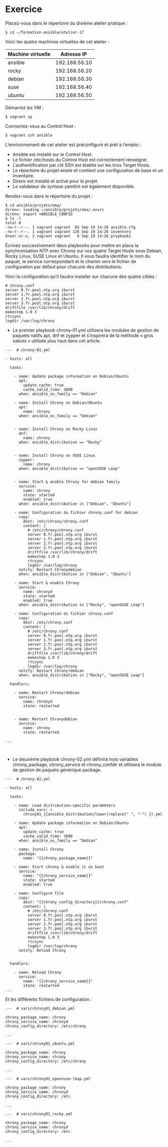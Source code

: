 # Exercice

Placez-vous dans le répertoire du dixième atelier pratique :

```
$ cd ~/formation-ansible/atelier-17
```
Voici les quatre machines virtuelles de cet atelier :

|Machine virtuelle |	Adresse IP|
| ------------- |:-------------:|
|ansible | 192.168.56.10|
|rocky | 192.168.56.20|
|debian | 192.168.56.30|
|suse |	192.168.56.40|
|ubuntu |	192.168.56.50|

Démarrez les VM :
```
$ vagrant up
```
Connectez-vous au Control Host :
```
$ vagrant ssh ansible
```
L’environnement de cet atelier est préconfiguré et prêt à l’emploi :

* Ansible est installé sur le Control Host.
* Le fichier /etc/hosts du Control Host est correctement renseigné.
* L’authentification par clé SSH est établie sur les trois Target Hosts.
* Le répertoire du projet existe et contient une configuration de base et un inventaire.
* Direnv est installé et activé pour le projet.
* Le validateur de syntaxe yamllint est également disponible.

Rendez-vous dans le répertoire du projet :
```
$ cd ansible/projets/ema/
direnv: loading ~/ansible/projets/ema/.envrc
direnv: export +ANSIBLE_CONFIG
$ ls -l
total 8
-rw-r--r--. 1 vagrant vagrant  65 Sep 19 14:26 ansible.cfg
-rw-r--r--. 1 vagrant vagrant 128 Sep 19 14:26 inventory
drwxr-xr-x. 2 vagrant vagrant   6 Sep 19 14:26 playbooks
```
Écrivez successivement deux playbooks pour mettre en place la synchronisation NTP avec Chrony sur vos quatre Target Hosts sous Debian, Rocky Linux, SUSE Linux et Ubuntu. Il vous faudra identifier le nom du paquet, le service correspondant et le chemin vers le fichier de configuration par défaut pour chacune des distributions.

Voici la configuration qu’il faudra installer sur chacune des quatre cibles :

```
# chrony.conf
server 0.fr.pool.ntp.org iburst
server 1.fr.pool.ntp.org iburst
server 2.fr.pool.ntp.org iburst
server 3.fr.pool.ntp.org iburst
driftfile /var/lib/chrony/drift
makestep 1.0 3
rtcsync
logdir /var/log/chrony
```

* Le premier playbook chrony-01.yml utilisera les modules de gestion de paquets natifs apt, dnf et zypper et s’inspirera de la méthode « gros sabots » utilisée plus haut dans cet article.
```
---  # chrony-01.yml

- hosts: all

  tasks:

    - name: Update package information on Debian/Ubuntu
      apt:
        update_cache: true
        cache_valid_time: 3600
      when: ansible_os_family == "Debian"

    - name: Install Chrony on Debian/Ubuntu
      apt:
        name: chrony
      when: ansible_os_family == "Debian"


    - name: Install Chrony on Rocky Linux
      dnf:
        name: chrony
      when: ansible_distribution == "Rocky"


    - name: Install Chrony on SUSE Linux
      zypper:
        name: chrony
      when: ansible_distribution == "openSUSE Leap"


    - name: Start & enable Chrony for debian family
      service:
        name: chrony
        state: started
        enabled: true
      when: ansible_distribution in ["Debian", "Ubuntu"]      

    - name: Configuration du fichier chrony.conf for debian
      copy:
        dest: /etc/chrony/chrony.conf
        content: |
          # /etc/chrony/chrony.conf
          server 0.fr.pool.ntp.org iburst
          server 1.fr.pool.ntp.org iburst
          server 2.fr.pool.ntp.org iburst
          server 3.fr.pool.ntp.org iburst
          driftfile /var/lib/chrony/drift
          makestep 1.0 3
          rtcsync
          logdir /var/log/chrony
      notify: Restart Chronydebian
      when: ansible_distribution in ["Debian", "Ubuntu"]

    - name: Start & enable Chrony
      service:
        name: chronyd
        state: started
        enabled: true
      when: ansible_distribution in ["Rocky", "openSUSE Leap"]

    - name: Configuration du fichier chrony.conf
      copy:
        dest: /etc/chrony.conf
        content: |
          # /etc/chrony.conf
          server 0.fr.pool.ntp.org iburst
          server 1.fr.pool.ntp.org iburst
          server 2.fr.pool.ntp.org iburst
          server 3.fr.pool.ntp.org iburst
          driftfile /var/lib/chrony/drift
          makestep 1.0 3
          rtcsync
          logdir /var/log/chrony
      notify: Restart Chrony!debian
      when: ansible_distribution in ["Rocky", "openSUSE Leap"]

  handlers:

    - name: Restart Chrony!debian
      service:
        name: chronyd
        state: restarted


    - name: Restart Chronydebian
      service:
        name: chrony
        state: restarted

...



```
* Le deuxième playbook chrony-02.yml définira trois variables chrony_package, chrony_service et chrony_confdir et utilisera le module de gestion de paquets générique package.
```
---  # chrony-02.yml

- hosts: all

  tasks:

    - name: Load distribution-specific parameters
      include_vars: >
        chrony01_{{ansible_distribution|lower|replace(" ", "-") }}.yml

    - name: Update package information on Debian/Ubuntu
      apt:
        update_cache: true
        cache_valid_time: 3600
      when: ansible_os_family == "Debian"

    - name: Install Chrony
      package:
        name: "{{chrony_package_name}}"

    - name: Start chrony & enable it on boot
      service:
        name: "{{chrony_service_name}}"
        state: started
        enabled: true

    - name: Configure file
      copy:
        dest: "{{chrony_config_directory}}/chrony.conf"
        content: |
          # /etc/chrony.conf
          server 0.fr.pool.ntp.org iburst
          server 1.fr.pool.ntp.org iburst
          server 2.fr.pool.ntp.org iburst
          server 3.fr.pool.ntp.org iburst
          driftfile /var/lib/chrony/drift
          makestep 1.0 3
          rtcsync
          logdir /var/log/chrony
      notify: Reload Chrony


  handlers:

    - name: Reload Chrony
      service:
        name: "{{chrony_service_name}}"
        state: restarted
...
```
Et les différents fichiers de configuration :
```
---  # vars/chrony01_debian.yml

chrony_package_name: chrony
chrony_service_name: chronyd
chrony_config_directory: /etc/chrony

...
```
```
---  # vars/chrony01_ubuntu.yml

chrony_package_name: chrony
chrony_service_name: chrony
chrony_config_directory: /etc/chrony

...

```
```
---  # vars/chrony01_opensuse-leap.yml

chrony_package_name: chrony
chrony_service_name: chronyd
chrony_config_directory: /etc

...
```
```
---  # vars/chrony01_rocky.yml

chrony_package_name: chrony
chrony_service_name: chronyd
chrony_config_directory: /etc

...

```
